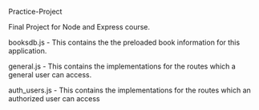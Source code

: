 Practice-Project

Final Project for Node and Express course.

booksdb.js - This contains the the preloaded book information for this application.

general.js - This contains the implementations for the routes which a general user can access.

auth_users.js - This contains the implementations for the routes which an authorized user can access

